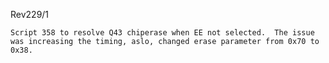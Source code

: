 Rev229/1

    Script 358 to resolve Q43 chiperase when EE not selected.  The issue was increasing the timing, aslo, changed erase parameter from 0x70 to 0x38.



